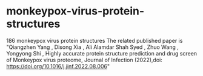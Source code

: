 # monkeypox-virus-protein-structures
186 monkeypox virus protein structures
The related published paper is "Qiangzhen Yang , Disong Xia , Ali Alamdar Shah Syed , Zhuo Wang , Yongyong Shi , Highly accurate protein structure prediction and drug screen of Monkeypox virus proteome, Journal of Infection (2022),doi: https://doi.org/10.1016/j.jinf.2022.08.006"
